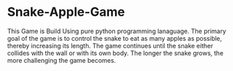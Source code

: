 # Snake-Apple-Game
This Game is Build Using pure python programming lanaguage.
The primary goal of the game is to control the snake to eat as many apples as possible, thereby increasing its length. The game continues until the snake either collides with the wall or with its own body. The longer the snake grows, the more challenging the game becomes.
